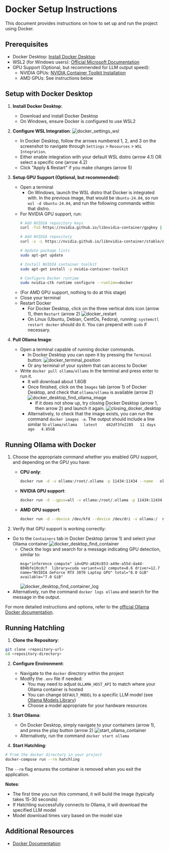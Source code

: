 # Docker Setup Instructions

This document provides instructions on how to set up and run the project using Docker.

## Prerequisites

- Docker Desktop: [Install Docker Desktop](https://docs.docker.com/get-docker/)
- WSL2 (for Windows users): [Official Microsoft Documentation](https://learn.microsoft.com/en-us/windows/wsl/install)
- GPU Support (Optional, but recommended for LLM output speed):
  - NVIDIA GPUs: [NVIDIA Container Toolkit Installation](https://docs.nvidia.com/datacenter/cloud-native/container-toolkit/latest/install-guide.html)
  - AMD GPUs: See instructions below

## Setup with Docker Desktop

1. **Install Docker Desktop**:
   - Download and install Docker Desktop
   - On Windows, ensure Docker is configured to use WSL2

2. **Configure WSL Integration**:
   ![docker_settings_wsl](../resources/images/docker-setup/docker_settings_position.png)
   - In Docker Desktop, follow the arrows numbered 1, 2, and 3 on the screenshot to navigate through `Settings` > `Resources` > `WSL Integration`.
   - Either enable integration with your default WSL distro (arrow 4.1) OR select a specific one (arrow 4.2)
   - Click "Apply & Restart" if you make changes (arrow 5)

3. **Setup GPU Support (Optional, but recommended)**:
   - Open a terminal
     - On Windows, launch the WSL distro that Docker is integrated with. In the previous image, that would be `Ubuntu-24.04`, so run `wsl -d Ubuntu-24.04`, and run the following commands within that distro.
   - For NVIDIA GPU support, run:
     ```bash
     # Add NVIDIA repository keys
     curl -fsS https://nvidia.github.io/libnvidia-container/gpgkey | sudo gpg --dearmor -o /usr/share/keyrings/nvidia-container-toolkit-keyring.gpg
     
     # Add NVIDIA repository
     curl -s -L https://nvidia.github.io/libnvidia-container/stable/deb/nvidia-container-toolkit.list | sed 's#deb https://#deb [signed-by=/usr/share/keyrings/nvidia-container-toolkit-keyring.gpg] https://#g' | sudo tee /etc/apt/sources.list.d/nvidia-container-toolkit.list
     
     # Update package lists
     sudo apt-get update
     
     # Install NVIDIA container toolkit
     sudo apt-get install -y nvidia-container-toolkit
     
     # Configure Docker runtime
     sudo nvidia-ctk runtime configure --runtime=docker
     ```
   - (For AMD GPU support, nothing to do at this stage)
   - Close your terminal
   - Restart Docker
     - For Docker Desktop, click on the three vertical dots icon (arrow 1), then `Restart` (arrow 2)
   ![docker_restart](../resources/images/docker-setup/docker_restart_large.png)
     - On Linux (Ubuntu, Debian, CentOs, Fedora), running: `systemctl restart docker` should do it. You can prepend with `sudo` if necessary.

4. **Pull Ollama Image**:
   - Open a terminal capable of running docker commands.
     - In Docker Desktop you can open it by pressing the `Terminal` button:
     ![docker_terminal_position](../resources/images/docker-setup/docker_terminal_position.png)
     - Or any terminal of your system that can access to Docker
   - Write `docker pull ollama/ollama` in the terminal and press enter to run it.
     - It will download about 1.6GB
     - Once finished, click on the `Images` tab (arrow 1) of Docker Desktop, and check that `ollama/ollama` is available (arrow 2)
       ![docker_desktop_find_ollama_image](../resources/images/docker-setup/docker_find_image.png)
       - If it does not show up, try closing Docker Desktop (arrow 1, then arrow 2) and launch it again.
       ![closing_docker_desktop](../resources/images/docker-setup/docker_quit_large.png)
     - Alternatively, to check that the image exists, you can run the command `docker images -a`. The output should include a line similar to `ollama/ollama   latest    d42df3fe2285   11 days ago   4.85GB`

## Running Ollama with Docker

1. Choose the appropriate command whether you enabled GPU support, and depending on the GPU you have:

    * **CPU only**:
      ```bash
      docker run -d -v ollama:/root/.ollama -p 11434:11434 --name   ollama ollama/ollama
      ```
  
    * **NVIDIA GPU support**:
      ```bash
      docker run -d --gpus=all -v ollama:/root/.ollama -p 11434:11434 --name ollama ollama/ollama
      ```
    
    * **AMD GPU support**:
      ```bash
      docker run -d --device /dev/kfd --device /dev/dri -v ollama:/  root/.ollama -p 11434:11434 --name ollama ollama/ollama:rocm
      ```

2. Verify that GPU support is working correctly:
  - Go to the `Containers` tab in Docker Desktop (arrow 1) and select your Ollama container
  ![docker_desktop_find_container](../resources/images/docker-setup/docker_find_container.png)
    - Check the logs and search for a message indicating GPU detection, similar to:
      ```
      msg="inference compute" id=GPU-a826c853-a49e-a55d-da4d-804bfe10cdcf  library=cuda variant=v12 compute=8.6 driver=12.7 name="NVIDIA GeForce RTX 3070 Laptop GPU" total="8.0 GiB" available="7.0 GiB"
      ```
      ![docker_desktop_find_container_log](../resources/images/docker-setup/docker_find_container_log.png)
  - Alternatively, run the command `docker logs ollama` and search for the message in the output.

For more detailed instructions and options, refer to the [official Ollama Docker documentation](https://github.com/ollama/ollama/blob/main/docs/docker.md).

## Running Hatchling

1. **Clone the Repository**:
```bash
git clone <repository-url>
cd <repository-directory>
```

2. **Configure Environment**:
   - Navigate to the `docker` directory within the project
   - Modify the `.env` file if needed:
     - You may need to adjust `OLLAMA_HOST_API` to match where your Ollama container is hosted
     - You can change `DEFAULT_MODEL` to a specific LLM model (see [Ollama Models Library](https://ollama.com/search))
     - Choose a model appropriate for your hardware resources

3. **Start Ollama**:
   - On Docker Desktop, simply navigate to your containers (arrow 1), and press the play button (arrow 2)
   ![start_ollama_container](../resources/images/docker-setup/Run_Ollama_Container.png)
   - Alternatively, run the command `docker start ollama`

4. **Start Hatchling**:
```bash
# From the docker directory in your project
docker-compose run --rm hatchling
```

The `--rm` flag ensures the container is removed when you exit the application.

**Notes**:
- The first time you run this command, it will build the image (typically takes 15-30 seconds)
- If Hatchling successfully connects to Ollama, it will download the specified LLM model
- Model download times vary based on the model size

## Additional Resources

- [Docker Documentation](https://docs.docker.com/)